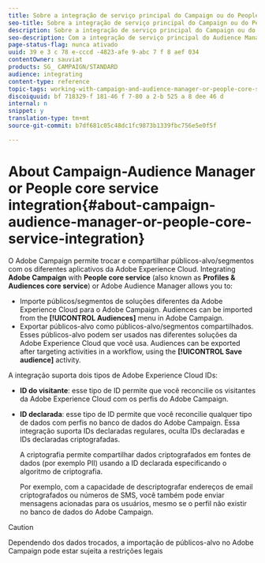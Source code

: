 ```yaml
---
title: Sobre a integração de serviço principal do Campaign ou do People Manager
seo-title: Sobre a integração de serviço principal do Campaign ou do People Manager
description: Sobre a integração de serviço principal do Campaign ou do People Manager
seo-description: Com a integração de serviço principal do Audience Manager/Pessoas, você pode compartilhar públicos-alvo ou segmentos dentro das diferentes soluções da Adobe Experience Cloud.
page-status-flag: nunca ativado
uuid: 39 e 3 c 78 e-cccd -4823-afe 9-abc 7 f 8 aef 034
contentOwner: sauviat
products: SG_ CAMPAIGN/STANDARD
audience: integrating
content-type: reference
topic-tags: working-with-campaign-and-audience-manager-or-people-core-service
discoiquuid: bf 718329-f 181-46 f 7-80 a 2-b 525 a 8 dee 46 d
internal: n
snippet: y
translation-type: tm+mt
source-git-commit: b7df681c05c48dc1fc9873b1339fbc756e5e0f5f

---
```



# About Campaign-Audience Manager or People core service integration{#about-campaign-audience-manager-or-people-core-service-integration}

O Adobe Campaign permite trocar e compartilhar públicos-alvo/segmentos com os diferentes aplicativos da Adobe Experience Cloud. Integrating **Adobe Campaign** with **People core service** (also known as **Profiles &amp; Audiences core service**) or Adobe Audience Manager allows you to:

* Importe públicos/segmentos de soluções diferentes da Adobe Experience Cloud para o Adobe Campaign. Audiences can be imported from the **[!UICONTROL Audiences]** menu in Adobe Campaign.
* Exportar públicos-alvo como públicos-alvo/segmentos compartilhados. Esses públicos-alvo podem ser usados nas diferentes soluções da Adobe Experience Cloud que você usa. Audiences can be exported after targeting activities in a workflow, using the **[!UICONTROL Save audience]** activity.

A integração suporta dois tipos de Adobe Experience Cloud IDs:

* **ID do visitante**: esse tipo de ID permite que você reconcilie os visitantes da Adobe Experience Cloud com os perfis do Adobe Campaign.
* **ID declarada**: esse tipo de ID permite que você reconcilie qualquer tipo de dados com perfis no banco de dados do Adobe Campaign. Essa integração suporta IDs declaradas regulares, oculta IDs declaradas e IDs declaradas criptografadas.

   A criptografia permite compartilhar dados criptografados em fontes de dados (por exemplo PII) usando a ID declarada especificando o algoritmo de criptografia.

   Por exemplo, com a capacidade de descriptografar endereços de email criptografados ou números de SMS, você também pode enviar mensagens acionadas para os usuários, mesmo se o perfil não existir no banco de dados do Adobe Campaign.

>[!CAUTION]
>
>Dependendo dos dados trocados, a importação de públicos-alvo no Adobe Campaign pode estar sujeita a restrições legais

